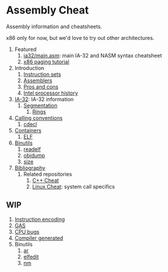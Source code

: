 # Assembly Cheat

Assembly information and cheatsheets.

x86 only for now, but we'd love to try out other architectures.

1.  Featured
    1. [ia32/main.asm](ia32/main.asm): main IA-32 and NASM syntax cheatsheet
    1. [x86 paging tutorial](http://stackoverflow.com/questions/18431261/how-does-x86-paging-work)
1.  Introduction
    1. [Instruction sets](instruction-sets.md)
    1. [Assemblers](assemblers.md)
    1. [Pros and cons](pros-and-cons.md)
    1. [Intel processor history](intel-processor-history.md)
1.  [IA-32](ia32.md): IA-32 information
    1. [Segmentation](segmentation.md)
        1. [Rings](rings.md)
1.  [Calling conventions](calling-conventions.md)
    1. [cdecl](cdecl.md)
1.  [Containers](containers.md)
    1. [ELF](elf.md)
1.  [Binutils](binutils.md)
    1. [readelf](readelf.md)
    1. [objdump](objdump.md)
    1. [size](size.md)
1.  [Bibliography](bibliography.md)
    1. Related repositories
       1. [C++ Cheat](https://github.com/cirosantilli/cpp-cheat)
       1. [Linux Cheat](https://github.com/cirosantilli/linux-cheat): system call specifics

## WIP

1.  [Instruction encoding](instruction-encoding.md)
1.  [GAS](ia32/gas/)
1.  [CPU bugs](cpu-bugs.md)
1.  [Compiler generated](compiler-generated/)
1.  Binutils
    1. [ar](ar.md)
    1. [elfedit](elfedit.md)
    1. [nm](nm.md)
